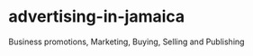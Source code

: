advertising-in-jamaica
======================

Business promotions, Marketing, Buying, Selling and Publishing